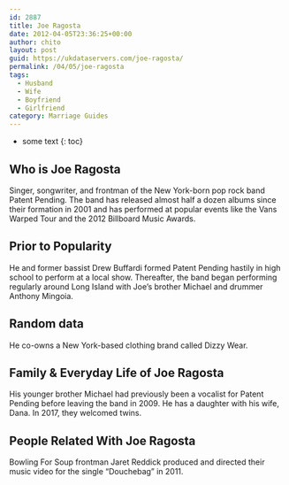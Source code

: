 ```yaml
---
id: 2887
title: Joe Ragosta
date: 2012-04-05T23:36:25+00:00
author: chito
layout: post
guid: https://ukdataservers.com/joe-ragosta/
permalink: /04/05/joe-ragosta
tags:
  - Husband
  - Wife
  - Boyfriend
  - Girlfriend
category: Marriage Guides
---
```


* some text
{: toc}
          
          
## Who is  Joe Ragosta
                  
                  
                  
Singer, songwriter, and frontman of the New York-born pop rock band Patent Pending. The band has released almost half a dozen albums since their formation in 2001 and has performed at popular events like the Vans Warped Tour and the 2012 Billboard Music Awards.
                  
                
                
                
## Prior to Popularity 
                  
                  
                  
He and former bassist Drew Buffardi formed Patent Pending hastily in high school to perform at a local show. Thereafter, the band began performing regularly around Long Island with Joe&#8217;s brother Michael and drummer Anthony Mingoia.
                  
                
                
                
## Random data 
                  
                  
                  
He co-owns a New York-based clothing brand called Dizzy Wear.
                  
                
                
                
## Family & Everyday Life of Joe Ragosta
                  
                  
                  
His younger brother Michael had previously been a vocalist for Patent Pending before leaving the band in 2009. He has a daughter with his wife, Dana. In 2017, they welcomed twins.
                  
                
                
                
## People Related With  Joe Ragosta
                  
                  
                  
Bowling For Soup frontman Jaret Reddick produced and directed their music video for the single &#8220;Douchebag&#8221; in 2011.
                  
                
              
            
          
          
          
    
    
  
